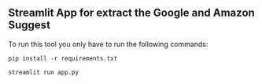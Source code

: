 ## Streamlit App for extract the Google and Amazon Suggest

To run this tool you only have to run the following commands:

    pip install -r requirements.txt

    streamlit run app.py